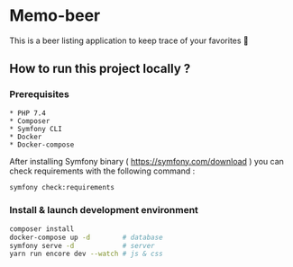 # Memo-beer

This is a beer listing application to keep trace of your favorites 🍺

## How to run this project locally ?

### Prerequisites
    * PHP 7.4
    * Composer
    * Symfony CLI
    * Docker
    * Docker-compose
After installing Symfony binary ( https://symfony.com/download ) you can check requirements with the following command :

```bash
symfony check:requirements
```

### Install & launch development environment
```bash
composer install
docker-compose up -d        # database
symfony serve -d            # server
yarn run encore dev --watch # js & css
```